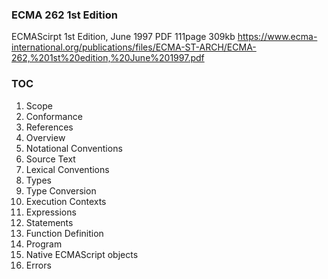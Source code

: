 ### ECMA 262 1st Edition
ECMAScirpt 1st Edition, June 1997
PDF 111page 309kb
https://www.ecma-international.org/publications/files/ECMA-ST-ARCH/ECMA-262,%201st%20edition,%20June%201997.pdf

### TOC
1. Scope
2. Conformance
3. References
4. Overview
5. Notational Conventions
6. Source Text
7. Lexical Conventions
8. Types
9. Type Conversion
10. Execution Contexts
11. Expressions
12. Statements
13. Function Definition
14. Program
15. Native ECMAScript objects
16. Errors